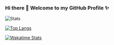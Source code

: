 ### Hi there 👋 Welcome to my GitHub Profile ✨

![Stats](https://github-readme-stats.vercel.app/api?username=junh-ki&count_private=true&show_icons=true&hide_rank=true&hide_title=true)

[![Top Langs](https://github-readme-stats.vercel.app/api/top-langs/?username=junh-ki)](https://github.com/junh-ki/junh-ki)

[![Wakatime Stats](https://github-readme-stats.vercel.app/api/wakatime?username=junh-ki)](https://github.com/junh-ki/junh-ki)
